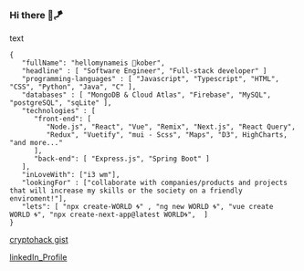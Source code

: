 ### Hi there 🤙🪁

<span>text</span>
```
{
   "fullName": "hellomynameis 🐐kober", 
   "headline" : [ "Software Engineer", "Full-stack developer" ]
   "programming-languages" : [ "Javascript", "Typescript", "HTML", "CSS", "Python", "Java", "C" ],
   "databases" : [ "MongoDB & Cloud Atlas", "Firebase", "MySQL", "postgreSQL", "sqLite" ],
   "technologies" : [
      "front-end": [ 
         "Node.js", "React", "Vue", "Remix", "Next.js", "React Query",
         "Redux", "Vuetify", "mui - Scss", "Maps", "D3", HighCharts, "and more..."
      ],
      "back-end": [ "Express.js", "Spring Boot" ]
   ],
   "inLoveWith": ["i3 wm"],
   "lookingFor" : ["collaborate with companies/products and projects that will increase my skills or the society on a friendly enviroment!"],
   "lets": [ "npx create-WORLD 🌀" , "ng new WORLD 🌀", "vue create WORLD 🌀", "npx create-next-app@latest WORLD🌀",  ]
}
```
<a href="https://gist.github.com/konsbe/b0479287a53f01a8cf18483a237277f4"> cryptohack gist</a>

[linkedIn_Profile](https://www.linkedin.com/in/konstantinos-berdelis-520722188)<br/>

